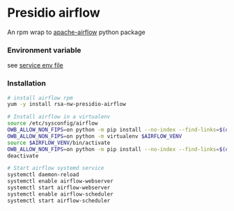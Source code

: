 # Presidio airflow 

An rpm wrap to [apache-airflow](https://airflow.apache.org/) python package

### Environment variable
see [service env file](/package/rsa-nw-presidio-airflow/scripts/systemd/airflow)


### Installation

```sh
# install airflow rpm
yum -y install rsa-nw-presidio-airflow

# Install airflow in a virtualenv
source /etc/sysconfig/airflow
OWB_ALLOW_NON_FIPS=on python -m pip install --no-index --find-links=$(dirname "$AIRFLOW_PKG_REQ")/../virtualenv virtualenv==15.2.0
OWB_ALLOW_NON_FIPS=on python -m virtualenv $AIRFLOW_VENV
source $AIRFLOW_VENV/bin/activate
OWB_ALLOW_NON_FIPS=on python -m pip install --no-index --find-links=$(dirname "$AIRFLOW_PKG_REQ") -r $AIRFLOW_PKG_REQ
deactivate

# Start airflow systemd service
systemctl daemon-reload
systemctl enable airflow-webserver
systemctl start airflow-webserver
systemctl enable airflow-scheduler
systemctl start airflow-scheduler
```

